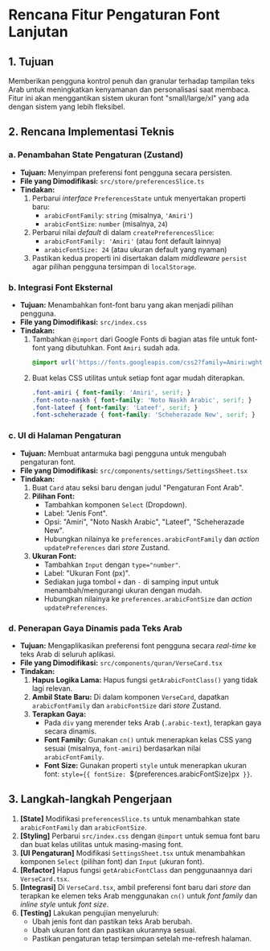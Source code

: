 # Rencana Fitur Pengaturan Font Lanjutan

## 1. Tujuan

Memberikan pengguna kontrol penuh dan granular terhadap tampilan teks Arab untuk meningkatkan kenyamanan dan personalisasi saat membaca. Fitur ini akan menggantikan sistem ukuran font "small/large/xl" yang ada dengan sistem yang lebih fleksibel.

## 2. Rencana Implementasi Teknis

### a. Penambahan State Pengaturan (Zustand)

- **Tujuan:** Menyimpan preferensi font pengguna secara persisten.
- **File yang Dimodifikasi:** `src/store/preferencesSlice.ts`
- **Tindakan:**
  1.  Perbarui _interface_ `PreferencesState` untuk menyertakan properti baru:
      - `arabicFontFamily`: `string` (misalnya, `'Amiri'`)
      - `arabicFontSize`: `number` (misalnya, `24`)
  2.  Perbarui nilai _default_ di dalam `createPreferencesSlice`:
      - `arabicFontFamily: 'Amiri'` (atau font default lainnya)
      - `arabicFontSize: 24` (atau ukuran default yang nyaman)
  3.  Pastikan kedua properti ini disertakan dalam _middleware_ `persist` agar pilihan pengguna tersimpan di `localStorage`.

### b. Integrasi Font Eksternal

- **Tujuan:** Menambahkan font-font baru yang akan menjadi pilihan pengguna.
- **File yang Dimodifikasi:** `src/index.css`
- **Tindakan:**
  1.  Tambahkan `@import` dari Google Fonts di bagian atas file untuk font-font yang dibutuhkan. Font `Amiri` sudah ada.
      ```css
      @import url('https://fonts.googleapis.com/css2?family=Amiri:wght@400;700&family=Lateef&family=Noto+Naskh+Arabic:wght@400;700&family=Scheherazade+New:wght@400;700&display=swap');
      ```
  2.  Buat kelas CSS utilitas untuk setiap font agar mudah diterapkan.
      ```css
      .font-amiri { font-family: 'Amiri', serif; }
      .font-noto-naskh { font-family: 'Noto Naskh Arabic', serif; }
      .font-lateef { font-family: 'Lateef', serif; }
      .font-scheherazade { font-family: 'Scheherazade New', serif; }
      ```

### c. UI di Halaman Pengaturan

- **Tujuan:** Membuat antarmuka bagi pengguna untuk mengubah pengaturan font.
- **File yang Dimodifikasi:** `src/components/settings/SettingsSheet.tsx`
- **Tindakan:**
  1.  Buat `Card` atau seksi baru dengan judul "Pengaturan Font Arab".
  2.  **Pilihan Font:**
      - Tambahkan komponen `Select` (Dropdown).
      - Label: "Jenis Font".
      - Opsi: "Amiri", "Noto Naskh Arabic", "Lateef", "Scheherazade New".
      - Hubungkan nilainya ke `preferences.arabicFontFamily` dan _action_ `updatePreferences` dari _store_ Zustand.
  3.  **Ukuran Font:**
      - Tambahkan `Input` dengan `type="number"`.
      - Label: "Ukuran Font (px)".
      - Sediakan juga tombol `+` dan `-` di samping input untuk menambah/mengurangi ukuran dengan mudah.
      - Hubungkan nilainya ke `preferences.arabicFontSize` dan _action_ `updatePreferences`.

### d. Penerapan Gaya Dinamis pada Teks Arab

- **Tujuan:** Mengaplikasikan preferensi font pengguna secara _real-time_ ke teks Arab di seluruh aplikasi.
- **File yang Dimodifikasi:** `src/components/quran/VerseCard.tsx`
- **Tindakan:**
  1.  **Hapus Logika Lama:** Hapus fungsi `getArabicFontClass()` yang tidak lagi relevan.
  2.  **Ambil State Baru:** Di dalam komponen `VerseCard`, dapatkan `arabicFontFamily` dan `arabicFontSize` dari _store_ Zustand.
  3.  **Terapkan Gaya:**
      - Pada `div` yang merender teks Arab (`.arabic-text`), terapkan gaya secara dinamis.
      - **Font Family:** Gunakan `cn()` untuk menerapkan kelas CSS yang sesuai (misalnya, `font-amiri`) berdasarkan nilai `arabicFontFamily`.
      - **Font Size:** Gunakan properti `style` untuk menerapkan ukuran font: `style={{ fontSize: `${preferences.arabicFontSize}px` }}`.

## 3. Langkah-langkah Pengerjaan

1.  **[State]** Modifikasi `preferencesSlice.ts` untuk menambahkan state `arabicFontFamily` dan `arabicFontSize`.
2.  **[Styling]** Perbarui `src/index.css` dengan `@import` untuk semua font baru dan buat kelas utilitas untuk masing-masing font.
3.  **[UI Pengaturan]** Modifikasi `SettingsSheet.tsx` untuk menambahkan komponen `Select` (pilihan font) dan `Input` (ukuran font).
4.  **[Refactor]** Hapus fungsi `getArabicFontClass` dan penggunaannya dari `VerseCard.tsx`.
5.  **[Integrasi]** Di `VerseCard.tsx`, ambil preferensi font baru dari _store_ dan terapkan ke elemen teks Arab menggunakan `cn()` untuk _font family_ dan _inline style_ untuk _font size_.
6.  **[Testing]** Lakukan pengujian menyeluruh:
    - Ubah jenis font dan pastikan teks Arab berubah.
    - Ubah ukuran font dan pastikan ukurannya sesuai.
    - Pastikan pengaturan tetap tersimpan setelah me-refresh halaman.
